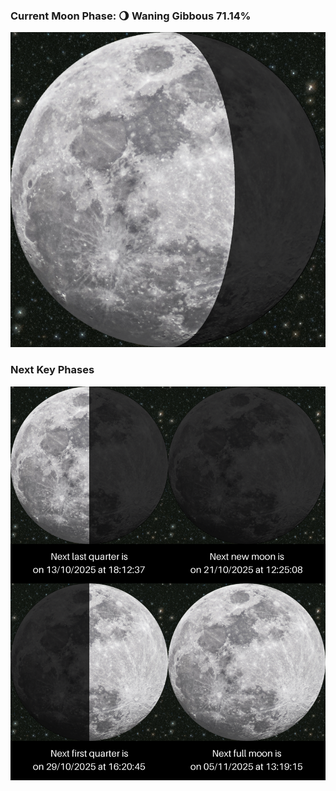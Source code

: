 ### Current Moon Phase: 🌖 Waning Gibbous 71.14%
![Moon Phase](moonphase.png)
### Next Key Phases
![Gallery](gallery.png)